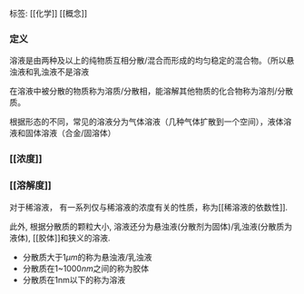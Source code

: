 标签: [[化学]] [[概念]]
### 定义

溶液是由两种及以上的纯物质互相分散/混合而形成的均匀稳定的混合物。（所以悬浊液和乳浊液不是溶液

在溶液中被分散的物质称为溶质/分散相，能溶解其他物质的化合物称为溶剂/分散质。

根据形态的不同，常见的溶液分为气体溶液（几种气体扩散到一个空间），液体溶液和固体溶液（合金/固溶体）

### [[浓度]]

### [[溶解度]]

对于稀溶液， 有一系列仅与稀溶液的浓度有关的性质，称为[[稀溶液的依数性]]. 

此外, 根据分散质的颗粒大小, 溶液还分为悬浊液(分散剂为固体)/乳浊液(分散质为液体), [[胶体]]和狭义的溶液. 
+ 分散质大于1$\mu m$的称为悬浊液/乳浊液
+ 分散质在1~1000$nm$之间的称为胶体
+ 分散质在1nm以下的称为溶液